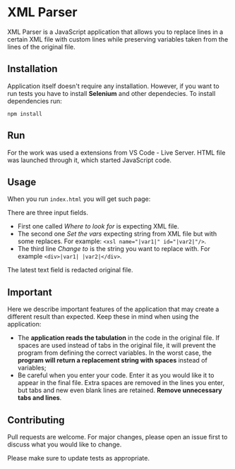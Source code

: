 # XML Parser

XML Parser is a JavaScript application that allows you to replace lines in a certain XML file with custom lines while preserving variables taken from the lines of the original file.

## Installation

Application itself doesn't require any installation. However, if you want to run tests you have to install **Selenium** and other dependecies. To install dependencies run:
```shell
npm install
``` 

## Run
For the work was used a extensions from VS Code - Live Server. HTML file was launched through it, which started JavaScript code.

## Usage
When you run `index.html` you will get such page:

There are three input fields. 
* First one called *Where to look for* is expecting XML file. 
* The second one *Set the vars* expecting string from XML file but with some replaces. For example: `<xsl name="|var1|" id="|var2|"/>`. 
* The third line *Change to* is the string you want to replace with. For example `<div>|var1| |var2|</div>`.

The latest text field is redacted original file.

## Important
Here we describe important features of the application that may create a different result than expected. Keep these in mind when using the application:
* The **application reads the tabulation** in the code in the original file. If spaces are used instead of tabs in the original file, it will prevent the program from defining the correct variables. In the worst case, the **program will return a replacement string with spaces** instead of variables;
* Be careful when you enter your code. Enter it as you would like it to appear in the final file. Extra spaces are removed in the lines you enter, but tabs and new even blank lines are retained. **Remove unnecessary tabs and lines**.

## Contributing

Pull requests are welcome. For major changes, please open an issue first
to discuss what you would like to change.

Please make sure to update tests as appropriate.